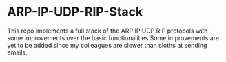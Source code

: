 # ARP-IP-UDP-RIP-Stack
This repo implements a full stack of the ARP IP UDP RIP protocols with some improvements over the basic functionalities 
Some improvements are yet to be added since my colleagues are slower than sloths at sending emails. 
